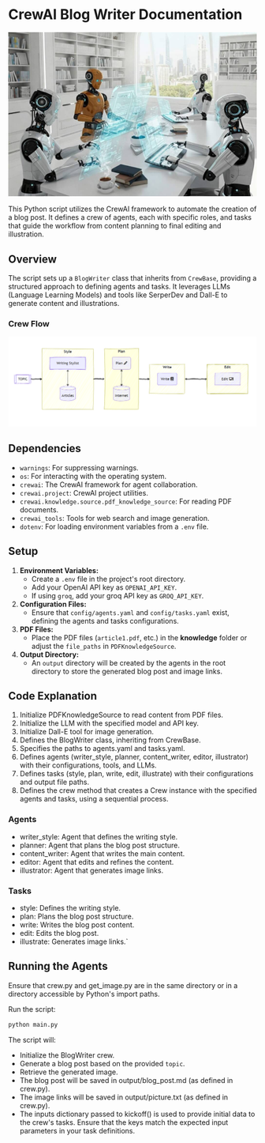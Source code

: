 # CrewAI Blog Writer Documentation

![](output/Gemini_Generated_ProjectCrew-wide.jpg)

This Python script utilizes the CrewAI framework to automate the creation of a blog post. It defines a crew of agents, each with specific roles, and tasks that guide the workflow from content planning to final editing and illustration.

## Overview

The script sets up a `BlogWriter` class that inherits from `CrewBase`, providing a structured approach to defining agents and tasks. It leverages LLMs (Language Learning Models) and tools like SerperDev and Dall-E to generate content and illustrations.

### Crew Flow
![](output/agents_crew_flow.png)

## Dependencies

-   `warnings`: For suppressing warnings.
-   `os`: For interacting with the operating system.
-   `crewai`: The CrewAI framework for agent collaboration.
-   `crewai.project`: CrewAI project utilities.
-   `crewai.knowledge.source.pdf_knowledge_source`: For reading PDF documents.
-   `crewai_tools`: Tools for web search and image generation.
-   `dotenv`: For loading environment variables from a `.env` file.

## Setup

1.  **Environment Variables:**
    -   Create a `.env` file in the project's root directory.
    -   Add your OpenAI API key as `OPENAI_API_KEY`.
    -   If using `groq`, add your groq API key as `GROQ_API_KEY`.
2.  **Configuration Files:**
    -   Ensure that `config/agents.yaml` and `config/tasks.yaml` exist, defining the agents and tasks configurations.
3.  **PDF Files:**
    -   Place the PDF files (`article1.pdf`, etc.) in the **knowledge** folder or adjust the `file_paths` in `PDFKnowledgeSource`.
4.  **Output Directory:**
    -   An `output` directory will be created by the agents in the root directory to store the generated blog post and image links.

## Code Explanation

1. Initialize PDFKnowledgeSource to read content from PDF files.
2. Initialize the LLM with the specified model and API key.
3. Initialize Dall-E tool for image generation.
4. Defines the BlogWriter class, inheriting from CrewBase.
5. Specifies the paths to agents.yaml and tasks.yaml.
6. Defines agents (writer_style, planner, content_writer, editor, illustrator) with their configurations, tools, and LLMs.
7. Defines tasks (style, plan, write, edit, illustrate) with their configurations and output file paths.
8. Defines the crew method that creates a Crew instance with the specified agents and tasks, using a sequential process.

### Agents
* writer_style: Agent that defines the writing style.
* planner: Agent that plans the blog post structure.
* content_writer: Agent that writes the main content.
* editor: Agent that edits and refines the content.
* illustrator: Agent that generates image links.

### Tasks
* style: Defines the writing style.
* plan: Plans the blog post structure.
* write: Writes the blog post content.
* edit: Edits the blog post.
* illustrate: Generates image links.`

## Running the Agents

Ensure that crew.py and get_image.py are in the same directory or in a directory accessible by Python's import paths.

Run the script:

```bash
python main.py
```

The script will:

* Initialize the BlogWriter crew.
* Generate a blog post based on the provided `topic`.
* Retrieve the generated image.
* The blog post will be saved in output/blog_post.md (as defined in crew.py).
* The image links will be saved in output/picture.txt (as defined in crew.py).
* The inputs dictionary passed to kickoff() is used to provide initial data to the crew's tasks. Ensure that the keys match the expected input parameters in your task definitions.
